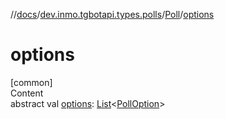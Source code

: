 //[docs](../../../index.md)/[dev.inmo.tgbotapi.types.polls](../index.md)/[Poll](index.md)/[options](options.md)



# options  
[common]  
Content  
abstract val [options](options.md): [List](https://kotlinlang.org/api/latest/jvm/stdlib/kotlin.collections/-list/index.html)<[PollOption](../-poll-option/index.md)>  



